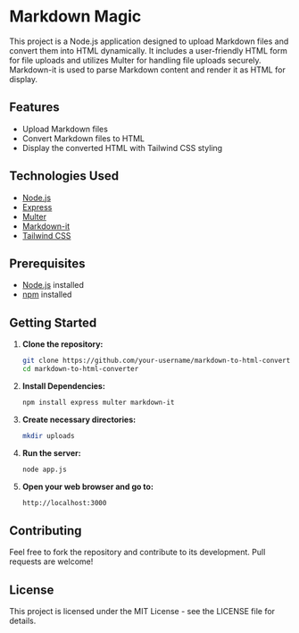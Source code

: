 # Markdown Magic

This project is a Node.js application designed to upload Markdown files and convert them into HTML dynamically. It includes a user-friendly HTML form for file uploads and utilizes Multer for handling file uploads securely. Markdown-it is used to parse Markdown content and render it as HTML for display.

## Features

- Upload Markdown files
- Convert Markdown files to HTML
- Display the converted HTML with Tailwind CSS styling

## Technologies Used

- [Node.js](https://nodejs.org/)
- [Express](https://expressjs.com/)
- [Multer](https://github.com/expressjs/multer)
- [Markdown-it](https://github.com/markdown-it/markdown-it)
- [Tailwind CSS](https://tailwindcss.com/)

## Prerequisites

- [Node.js](https://nodejs.org/) installed
- [npm](https://www.npmjs.com/) installed

## Getting Started

1. **Clone the repository:**

   ```sh
   git clone https://github.com/your-username/markdown-to-html-converter.git
   cd markdown-to-html-converter
   
2. **Install Dependencies:**

    ```sh
    npm install express multer markdown-it

3. **Create necessary directories:**

   ```sh
   mkdir uploads

4. **Run the server:**

   ```sh
   node app.js

5. **Open your web browser and go to:**

   ```sh
   http://localhost:3000

## Contributing
Feel free to fork the repository and contribute to its development. Pull requests are welcome!

## License
This project is licensed under the MIT License - see the LICENSE file for details.
